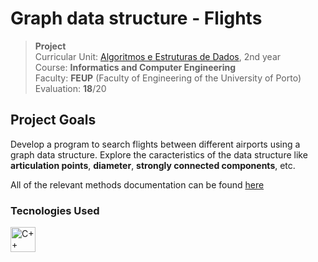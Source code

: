 # Graph data structure - Flights

>**Project**
><br />
>Curricular Unit: [Algoritmos e Estruturas de Dados](https://sigarra.up.pt/feup/pt/ucurr_geral.ficha_uc_view?pv_ocorrencia_id=501673 "Algorithms and data structures"), 2nd year 
><br />
>Course: **Informatics and Computer Engineering** 
><br />
> Faculty: **FEUP** (Faculty of Engineering of the University of Porto)
><br/>
> Evaluation: **18**/20

## Project Goals

Develop a program to search flights between different airports using a graph data structure.
Explore the caracteristics of the data structure like **articulation points**, **diameter**, **strongly connected components**, etc.

All of the relevant methods documentation can be found [here](https://theperas.github.io/AED_Flights/html/functions.html)

### Tecnologies Used

<div>
	<img height="40" src="https://user-images.githubusercontent.com/25181517/192106073-90fffafe-3562-4ff9-a37e-c77a2da0ff58.png" alt="C++" title="C++" />
</div>
